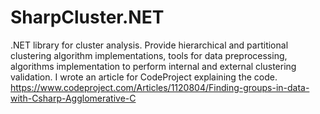 # SharpCluster.NET
.NET library for cluster analysis. Provide hierarchical and partitional clustering algorithm implementations, tools for data preprocessing, algorithms implementation to perform internal and external clustering validation.
I wrote an article for CodeProject explaining the code.
https://www.codeproject.com/Articles/1120804/Finding-groups-in-data-with-Csharp-Agglomerative-C
